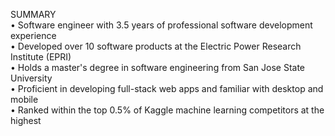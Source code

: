 SUMMARY  
• Software engineer with 3.5 years of professional software development experience  
• Developed over 10 software products at the Electric Power Research Institute (EPRI)  
• Holds a master's degree in software engineering from San Jose State University  
• Proficient in developing full-stack web apps and familiar with desktop and mobile  
• Ranked within the top 0.5% of Kaggle machine learning competitors at the highest  
